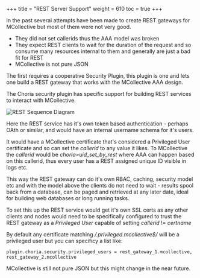 +++
title = "REST Server Support"
weight = 610
toc = true
+++

In the past several attempts have been made to create REST gateways for MCollective but most of them were not very good.

   * They did not set callerids thus the AAA model was broken
   * They expect REST clients to wait for the duration of the request and so
     consume many resources internal to them and generally are just a bad fit
     for REST
   * MCollective is not pure JSON

The first requires a cooperative Security Plugin, this plugin is one and lets one build a REST gateway that works with the MCollective AAA design.

The Choria security plugin has specific support for building REST services to interact with MCollective.

![REST Sequence Diagram](../../rest-sequence.png)

Here the REST service has it's own token based authentication - perhaps OAth or similar, and would have an internal username schema for it's users.

It would have a MCollective certificate that's considered a Privileged User certificate and so can set the _callerid_ to any value it likes.  To MCollective the _callerid_ would be *choria=uid_set_by_rest* where AAA can happen based on this callerid, thus every user has a REST assigned unique ID visible in logs etc.

This way the REST gateway can do it's own RBAC, caching, security model etc and with the model above the clients do not need to wait - results spool back from a database, can be paged and retrieved at any later date, ideal for building web databases or long running tasks.

To set this up the REST service would get it's own SSL certs as any other clients and nodes would need to be specifically configured to trust the REST gateway as a _Privileged User_ capable of setting _callerid_ != _certname_

By default any certificate matching _/\.privileged.mcollective$/_ will be a privileged user but you can specificy a list like:

```
plugin.choria.security.privileged_users = rest_gateway_1.mcollective, rest_gateway_2.mcollective
```

MCollective is still not pure JSON but this might change in the near future.
